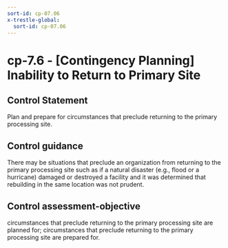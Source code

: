 ```yaml
---
sort-id: cp-07.06
x-trestle-global:
  sort-id: cp-07.06
---
```


# cp-7.6 - \[Contingency Planning\] Inability to Return to Primary Site

## Control Statement

Plan and prepare for circumstances that preclude returning to the primary processing site.

## Control guidance

There may be situations that preclude an organization from returning to the primary processing site such as if a natural disaster (e.g., flood or a hurricane) damaged or destroyed a facility and it was determined that rebuilding in the same location was not prudent.

## Control assessment-objective

circumstances that preclude returning to the primary processing site are planned for;
circumstances that preclude returning to the primary processing site are prepared for.
